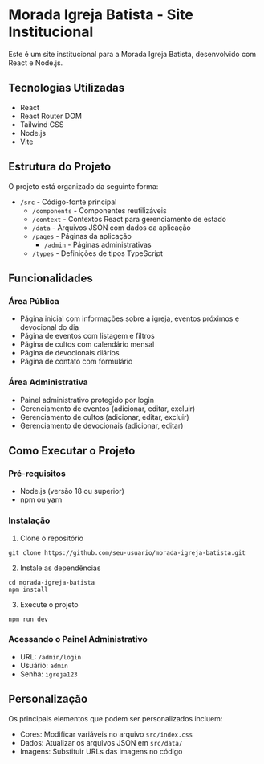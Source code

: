 # Morada Igreja Batista - Site Institucional

Este é um site institucional para a Morada Igreja Batista, desenvolvido com React e Node.js.

## Tecnologias Utilizadas

- React
- React Router DOM
- Tailwind CSS
- Node.js
- Vite

## Estrutura do Projeto

O projeto está organizado da seguinte forma:

- `/src` - Código-fonte principal
  - `/components` - Componentes reutilizáveis
  - `/context` - Contextos React para gerenciamento de estado
  - `/data` - Arquivos JSON com dados da aplicação
  - `/pages` - Páginas da aplicação
    - `/admin` - Páginas administrativas
  - `/types` - Definições de tipos TypeScript

## Funcionalidades

### Área Pública
- Página inicial com informações sobre a igreja, eventos próximos e devocional do dia
- Página de eventos com listagem e filtros
- Página de cultos com calendário mensal
- Página de devocionais diários
- Página de contato com formulário

### Área Administrativa
- Painel administrativo protegido por login
- Gerenciamento de eventos (adicionar, editar, excluir)
- Gerenciamento de cultos (adicionar, editar, excluir)
- Gerenciamento de devocionais (adicionar, editar)

## Como Executar o Projeto

### Pré-requisitos
- Node.js (versão 18 ou superior)
- npm ou yarn

### Instalação

1. Clone o repositório
```
git clone https://github.com/seu-usuario/morada-igreja-batista.git
```

2. Instale as dependências
```
cd morada-igreja-batista
npm install
```

3. Execute o projeto
```
npm run dev
```

### Acessando o Painel Administrativo

- URL: `/admin/login`
- Usuário: `admin`
- Senha: `igreja123`

## Personalização

Os principais elementos que podem ser personalizados incluem:

- Cores: Modificar variáveis no arquivo `src/index.css`
- Dados: Atualizar os arquivos JSON em `src/data/`
- Imagens: Substituir URLs das imagens no código